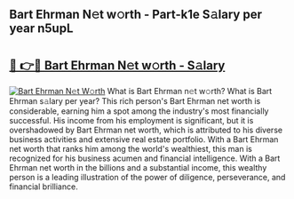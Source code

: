 ## Bart Ehrman N𝚎t w𝚘rth - Part-k1e S𝚊lary per year n5upL

# <h2><a href="http://gc3aqp.nevu.top/?p=Bart+Ehrman">🔗 👉🔴 Bart Ehrman N𝚎t w𝚘rth - S𝚊lary</a></h2>

[![Bart Ehrman N𝚎t W𝚘rth](https://i.imgur.com/Oavwk0R.jpeg)](http://gc3aqp.nevu.top/?p=Bart+Ehrman)
What is Bart Ehrman n𝚎t w𝚘rth? What is Bart Ehrman s𝚊lary per year?
This rich person's Bart Ehrman net worth is considerable, earning him a spot among the industry's most financially successful. His income from his employment is significant, but it is overshadowed by Bart Ehrman net worth, which is attributed to his diverse business activities and extensive real estate portfolio. With a Bart Ehrman net worth that ranks him among the world's wealthiest, this man is recognized for his business acumen and financial intelligence. With a Bart Ehrman net worth in the billions and a substantial income, this wealthy person is a leading illustration of the power of diligence, perseverance, and financial brilliance.
